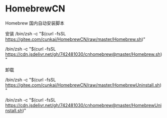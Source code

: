 # HomebrewCN
Homebrew 国内自动安装脚本

安装
/bin/zsh -c "$(curl -fsSL https://gitee.com/cunkai/HomebrewCN/raw/master/Homebrew.sh)"

/bin/zsh -c "$(curl -fsSL https://cdn.jsdelivr.net/gh/742481030/cnhomebrew@master/Homebrew.sh)"

卸载 

/bin/zsh -c "$(curl -fsSL https://gitee.com/cunkai/HomebrewCN/raw/master/HomebrewUninstall.sh)"

/bin/zsh -c "$(curl -fsSL https://cdn.jsdelivr.net/gh/742481030/cnhomebrew@master/HomebrewUninstall.sh)"                         

